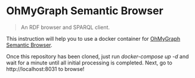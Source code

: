 # OhMyGraph Semantic Browser

> An RDF browser and SPARQL client.

This instruction will help you to use a docker container for [OhMyGraph Semantic Browser](https://github.com/armeninants/ohmygraph).

Once this repository has been cloned, just run *docker-compose up -d* and wait for a minute until all initial processing is completed.
Next, go to http://localhost:8031 to browse!
